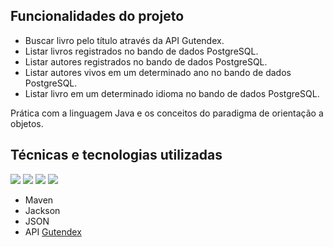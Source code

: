 
## Funcionalidades do projeto 

 - Buscar livro pelo título através da API Gutendex.
 - Listar livros registrados no bando de dados PostgreSQL.
 - Listar autores registrados no bando de dados PostgreSQL.
 - Listar autores vivos em um determinado ano no bando de dados PostgreSQL.
 - Listar livro em um determinado idioma no bando de dados PostgreSQL.

Prática com a linguagem Java e os conceitos do paradigma de orientação a objetos.

 ## Técnicas e tecnologias utilizadas
![](https://img.shields.io/badge/Java-ED8B00?style=for-the-badge&logo=openjdk&logoColor=white) ![](https://img.shields.io/badge/Intellij%20Idea-000?logo=intellij-idea&style=for-the-badge) ![](https://img.shields.io/badge/SpringBoot-6DB33F?style=flat-square&logo=Spring&logoColor=white) ![](https://img.shields.io/badge/postgresql-4169e1?style=for-the-badge&logo=postgresql&logoColor=white)
- Maven
- Jackson
- JSON
- API [Gutendex](https://gutendex.com/)
